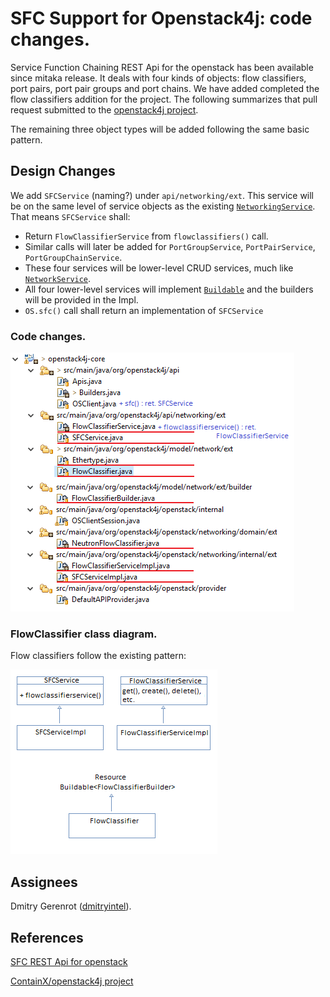 # SFC Support for Openstack4j: code changes.

Service Function Chaining REST Api for the openstack has been available since mitaka release. It deals with four kinds of objects:
flow classifiers, port pairs, port pair groups and port chains. We have added completed the flow classifiers addition for the project. 
The following summarizes that pull request submitted to the [openstack4j project](https://github.com/ContainX/openstack4j). 

The remaining three object types will be added following the same basic pattern.

## Design Changes
We add ```SFCService``` (naming?) under ```api/networking/ext```. This service will be on the same level of service objects as the existing [```NetworkingService```](https://github.com/ContainX/openstack4j/blob/master/core/src/main/java/org/openstack4j/api/networking/NetworkingService.java). That means ```SFCService``` shall:

- Return ```FlowClassifierService``` from ```flowclassifiers()``` call.
- Similar calls will later be added for  ```PortGroupService```, ```PortPairService```, ```PortGroupChainService```.
- These four services will be lower-level CRUD services, much like  [```NetworkService```](https://github.com/ContainX/openstack4j/blob/master/core/src/main/java/org/openstack4j/api/networking/NetworkService.java).
- All four lower-level services will implement [```Buildable```](https://github.com/ContainX/openstack4j/blob/master/core/src/main/java/org/openstack4j/common/Buildable.java) and the builders will be provided in the Impl.
-  ```OS.sfc()``` call shall return an implementation of  ```SFCService```

### Code changes.

![Code changes](./images/FileChanges.png "Code changes")

### FlowClassifier class diagram.
Flow classifiers follow the existing pattern:

![Class diagram](./images/classdiag.png "FlowClassifiers follow the existing pattern")

## Assignees
Dmitry Gerenrot ([dmitryintel](https://github.com/dmitryintel)).

## References
[SFC REST Api for openstack](https://github.com/ContainX/openstack4j/blob/master/core/src/main/java/org/openstack4j/api/networking/NetworkingService.java)

[ContainX/openstack4j project](https://github.com/ContainX/openstack4j)